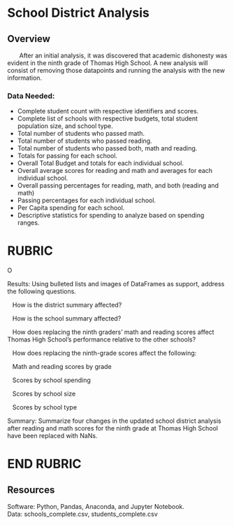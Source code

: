 # School District Analysis

## Overview

&nbsp;&nbsp;&nbsp;&nbsp;&nbsp;&nbsp;  After an initial analysis, it was discovered that academic dishonesty was evident in the ninth grade of Thomas High School.  A new analysis will consist of removing those datapoints and running the analysis with the new information.

### Data Needed:

* Complete student count with respective identifiers and scores.
* Complete list of schools with respective budgets, total student population size, and school type.
* Total number of students who passed math.
* Total number of students who passed reading.
* Total number of students who passed both, math and reading.
* Totals for passing for each school.
* Overall Total Budget and totals for each individual school.
* Overall average scores for reading and math and averages for each individual school.
* Overall passing percentages for reading, math, and both (reading and math)
* Passing percentages for each individual school.
* Per Capita spending for each school.
* Descriptive statistics for spending to analyze based on spending ranges.



# RUBRIC


O

Results: Using bulleted lists and images of DataFrames as support, address the following questions.

&nbsp;&nbsp;&nbsp;How is the district summary affected?

&nbsp;&nbsp;&nbsp;How is the school summary affected?

&nbsp;&nbsp;&nbsp;How does replacing the ninth graders’ math and reading scores affect Thomas High School’s performance relative to the other schools?

&nbsp;&nbsp;&nbsp;How does replacing the ninth-grade scores affect the following:

&nbsp;&nbsp;&nbsp;Math and reading scores by grade

&nbsp;&nbsp;&nbsp;Scores by school spending

&nbsp;&nbsp;&nbsp;Scores by school size

&nbsp;&nbsp;&nbsp;Scores by school type

Summary: Summarize four changes in the updated school district analysis after reading and math scores for the ninth grade at Thomas High School have been replaced with NaNs.


# END RUBRIC


## Resources
Software: Python, Pandas, Anaconda, and Jupyter Notebook.\
Data: schools_complete.csv, students_complete.csv
